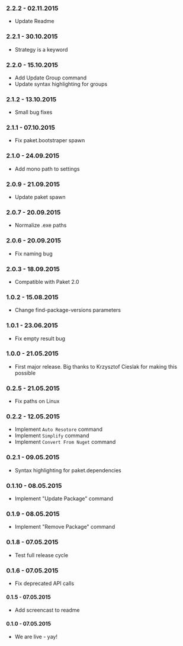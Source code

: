 ### 2.2.2 - 02.11.2015
* Update Readme

### 2.2.1 - 30.10.2015
* Strategy is a keyword

### 2.2.0 - 15.10.2015
* Add Update Group command
* Update syntax highlighting for groups

### 2.1.2 - 13.10.2015
* Small bug fixes

### 2.1.1 - 07.10.2015
* Fix paket.bootstraper spawn

### 2.1.0 - 24.09.2015
* Add mono path to settings

### 2.0.9 - 21.09.2015
* Update paket spawn

### 2.0.7 - 20.09.2015
* Normalize .exe paths

### 2.0.6 - 20.09.2015
* Fix naming bug

### 2.0.3 - 18.09.2015
* Compatible with Paket 2.0

### 1.0.2 - 15.08.2015
* Change find-package-versions parameters

### 1.0.1 - 23.06.2015
* Fix empty result bug

### 1.0.0 - 21.05.2015
* First major release. Big thanks to Krzysztof Cieslak for making this possible

### 0.2.5 - 21.05.2015
* Fix paths on Linux

### 0.2.2 - 12.05.2015
* Implement `Auto Resotore` command
* Implement `Simplify` command
* Implement `Convert From Nuget` command

### 0.2.1 - 09.05.2015
* Syntax highlighting for paket.dependencies

### 0.1.10 - 08.05.2015
* Implement "Update Package" command

### 0.1.9 - 08.05.2015
* Implement "Remove Package" command

### 0.1.8 - 07.05.2015
* Test full release cycle

### 0.1.6 - 07.05.2015
* Fix deprecated API calls

#### 0.1.5 - 07.05.2015
* Add screencast to readme

#### 0.1.0 - 07.05.2015
* We are live - yay!

